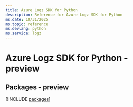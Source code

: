 ```yaml
---
title: Azure Logz SDK for Python
description: Reference for Azure Logz SDK for Python
ms.date: 10/31/2025
ms.topic: reference
ms.devlang: python
ms.service: logz
---
```

# Azure Logz SDK for Python - preview
## Packages - preview
[!INCLUDE [packages](logz-index.md)]